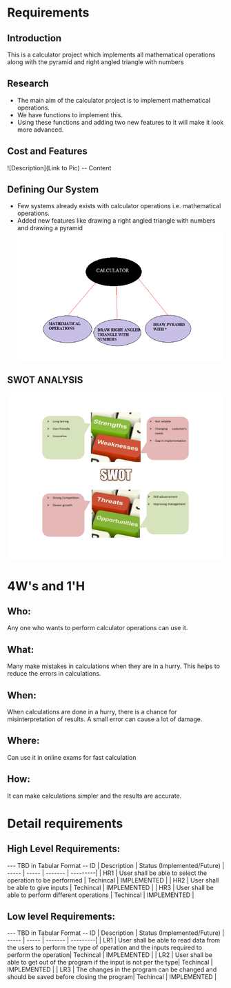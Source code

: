 # Requirements
## Introduction
 This is a calculator project which implements all mathematical operations along with the pyramid and right angled triangle with numbers

## Research
* The main aim of the calculator project is to implement mathematical operations.
* We have functions to implement this.
* Using these functions and adding two new features to it will make it look more advanced. 
## Cost and Features
![Description](Link to Pic)
-- Content 
## Defining Our System
   * Few systems already exists with calculator operations i.e. mathematical operations.
   * Added new features like drawing a right angled triangle with numbers and drawing a pyramid
   ![DEFINING SYSTEM](https://github.com/sivani1507/Mini-Project/blob/main/1_Requirements/SYSTEM.png)
## SWOT ANALYSIS
![SWOT ANALYSIS](https://github.com/sivani1507/Mini-Project/blob/main/1_Requirements/Swot.jpg)


# 4W&#39;s and 1&#39;H

## Who:

Any one who wants to perform calculator operations can use it.

## What:

Many make mistakes in calculations when they are in a hurry. This helps to reduce the errors in calculations.

## When:

When calculations are done in a hurry, there is a chance for misinterpretation of results. A small error can cause a lot of damage.

## Where:

Can use it in online exams for fast calculation

## How:

It can make calculations simpler and the results are accurate.

# Detail requirements
## High Level Requirements:
--- TBD in Tabular Format 
-- ID | Description | Status (Implemented/Future)
| ----- | ----- | ------- | ---------|
| HR1 | User shall be able to select the operation to be performed | Techincal | IMPLEMENTED | 
| HR2 | User shall be able to give inputs | Techincal |  IMPLEMENTED  |
| HR3 | User shall be able to perform different operations | Techincal |  IMPLEMENTED  |

##  Low level Requirements:
--- TBD in Tabular Format 
-- ID | Description | Status (Implemented/Future)
| ----- | ----- | ------- | ---------|
| LR1 | User shall be able to read data from the users to perform the type of operation and the inputs required to perform the operation| Techincal | IMPLEMENTED | 
| LR2 | User shall be able to get out of the program if the input is not per the type| Techincal |  IMPLEMENTED  |
| LR3 | The changes in the program can be changed and should be saved before closing the program| Techincal |  IMPLEMENTED  |

